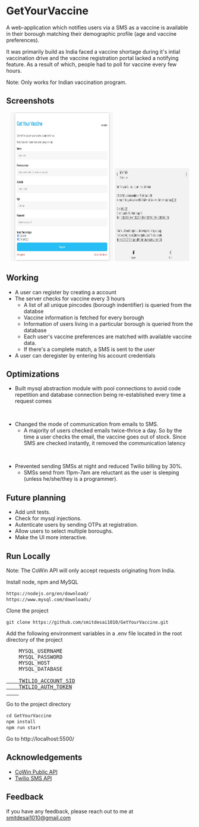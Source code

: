 # GetYourVaccine

A web-application which notifies users via a SMS as a vaccine is available in 
their borough matching their demographic profile (age and vaccine preferences).

It was primarily build as India faced a vaccine shortage during it's intial vaccination drive
and the vaccine registration portal lacked a notifying feature. As a result of which, people had to
poll for vaccine every few hours. 

Note: Only works for Indian vaccination program. 

## Screenshots
<p align="center" width="100%">
  <img src="Assets/SS-1.jpg" width="55%" height="400"/>
  <img src="Assets/SS-2.jpg" width="40%" height="250"/>
</p>




## Working
* A user can register by creating a account 
* The server checks for vaccine every 3 hours
    * A list of all unique pincodes (borough indentifier) is queried from the databse
    * Vaccine information is fetched for every borough
    * Information of users living in a particular borough is queried from the database
    * Each user's vaccine preferences are matched with available vaccine data.
    * If there's a complete match, a SMS is sent to the user
* A user can deregister by entering his account credentials

## Optimizations

* Built mysql abstraction module with pool connections to avoid code repetition and database connection being re-established every time a request comes
<br/>

* Changed the mode of communication from emails to SMS.     
    * A majority of users checked emails twice-thrice a day. So by the time a user checks the email, the vaccine goes out of stock. Since SMS are checked instantly, it removed the communication latency
<br/>

* Prevented sending SMSs at night and reduced Twilio billing by 30%.     
    * SMSs send from 11pm-7am are reluctant as the user is sleeping (unless he/she/they is a programmer).

 
## Future planning

* Add unit tests.
* Check for mysql injections.
* Autenticate users by sending OTPs at registration.
* Allow users to select multiple boroughs.
* Make the UI more interactive.


## Run Locally

Note: The CoWin API will only accept requests originating from India.

Install node, npm and MySQL
```
https://nodejs.org/en/download/
https://www.mysql.com/downloads/
```

Clone the project

```
git clone https://github.com/smitdesai1010/GetYourVaccine.git
```

Add the following environment variables in a .env file located in the root directory of the project

<pre>
    <span>MYSQL_USERNAME</span>
    <span>MYSQL_PASSWORD</span>
    <span>MYSQL_HOST</span>
    <span>MYSQL_DATABASE</span>
    <a href="https://www.twilio.com/docs/iam/access-tokens ">
    <span>TWILIO_ACCOUNT_SID</span>
    <span>TWILIO_AUTH_TOKEN</span>
    </a>
</pre>

Go to the project directory

```
cd GetYourVaccine
npm install     
npm run start   
```

Go to http://localhost:5500/

  
## Acknowledgements

 - [CoWin Public API](https://apisetu.gov.in/public/marketplace/api/cowin)
 - [Twilio SMS API](https://www.twilio.com/sms)

  
## Feedback

If you have any feedback, please reach out to me at smitdesai1010@gmail.com
  
